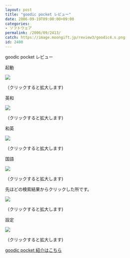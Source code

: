 ```yaml
---
layout: post
title: "goodic pocket レビュー"
date: 2006-09-19T09:00:00+09:00
categories:
- ソフトウェア
permalink: /2006/09/2413/
catch: https://image.moongift.jp/review3/goodic4.s.png
id: 2400
---
```

goodic pocket レビュー  
<!--more-->

起動

  

[![](https://image.moongift.jp/review3/goodic1.s.png)](https://image.moongift.jp/review3/goodic1.png)  
  
（クリックすると拡大します)

  

英和

  

[![](https://image.moongift.jp/review3/goodic2.s.png)](https://image.moongift.jp/review3/goodic2.png)  
  
（クリックすると拡大します)

  

和英

  

[![](https://image.moongift.jp/review3/goodic3.s.png)](https://image.moongift.jp/review3/goodic3.png)  
  
（クリックすると拡大します)

  

国語

  

[![](https://image.moongift.jp/review3/goodic4.s.png)](https://image.moongift.jp/review3/goodic4.png)  
  
（クリックすると拡大します)

  

先ほどの検索結果からクリックした所です。

  

[![](https://image.moongift.jp/review3/goodic5.s.png)](https://image.moongift.jp/review3/goodic5.png)  
  
（クリックすると拡大します)

  

設定

  

[![](https://image.moongift.jp/review3/goodic6.s.png)](https://image.moongift.jp/review3/goodic6.png)  
  
（クリックすると拡大します)

  

[goodic pocket 紹介はこちら](http://fw.moongift.jp/intro/i-2412.html)

